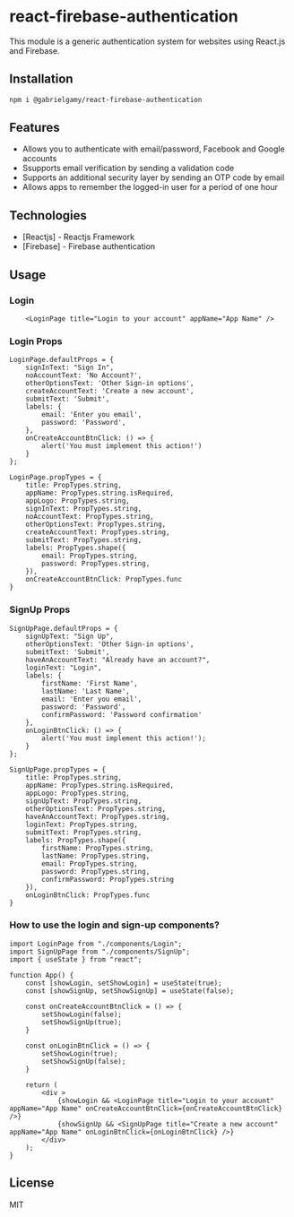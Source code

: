 # react-firebase-authentication
This module is a generic authentication system for websites using React.js and Firebase.

## Installation
```sh
npm i @gabrielgamy/react-firebase-authentication
```

## Features

- Allows you to authenticate with email/password, Facebook and Google accounts
- Ssupports email verification by sending a validation code
- Supports an additional security layer by sending an OTP code by email
- Allows apps to remember the logged-in user for a period of one hour

## Technologies

- [Reactjs] - Reactjs Framework
- [Firebase] - Firebase authentication

## Usage

### Login
```
    <LoginPage title="Login to your account" appName="App Name" />
```

### Login Props
```
LoginPage.defaultProps = {
    signInText: "Sign In",
    noAccountText: 'No Account?',
    otherOptionsText: 'Other Sign-in options',
    createAccountText: 'Create a new account',
    submitText: 'Submit',
    labels: {
        email: 'Enter you email',
        password: 'Password',
    },
    onCreateAccountBtnClick: () => {
        alert('You must implement this action!')
    }
};

LoginPage.propTypes = {
    title: PropTypes.string,
    appName: PropTypes.string.isRequired,
    appLogo: PropTypes.string,
    signInText: PropTypes.string,
    noAccountText: PropTypes.string,
    otherOptionsText: PropTypes.string,
    createAccountText: PropTypes.string,
    submitText: PropTypes.string,
    labels: PropTypes.shape({
        email: PropTypes.string,
        password: PropTypes.string,
    }),
    onCreateAccountBtnClick: PropTypes.func
}
```

### SignUp Props

```
SignUpPage.defaultProps = {
    signUpText: "Sign Up",
    otherOptionsText: 'Other Sign-in options',
    submitText: 'Submit',
    haveAnAccountText: "Already have an account?",
    loginText: "Login",
    labels: {
        firstName: 'First Name',
        lastName: 'Last Name',
        email: 'Enter you email',
        password: 'Password',
        confirmPassword: 'Password confirmation'
    },
    onLoginBtnClick: () => {
        alert('You must implement this action!');
    }
};

SignUpPage.propTypes = {
    title: PropTypes.string,
    appName: PropTypes.string.isRequired,
    appLogo: PropTypes.string,
    signUpText: PropTypes.string,
    otherOptionsText: PropTypes.string,
    haveAnAccountText: PropTypes.string,
    loginText: PropTypes.string,
    submitText: PropTypes.string,
    labels: PropTypes.shape({
        firstName: PropTypes.string,
        lastName: PropTypes.string,
        email: PropTypes.string,
        password: PropTypes.string,
        confirmPassword: PropTypes.string
    }),
    onLoginBtnClick: PropTypes.func
}
```

### How to use the login and sign-up components?
```
import LoginPage from "./components/Login";
import SignUpPage from "./components/SignUp";
import { useState } from "react";

function App() {
    const [showLogin, setShowLogin] = useState(true);
    const [showSignUp, setShowSignUp] = useState(false);

    const onCreateAccountBtnClick = () => {
        setShowLogin(false);
        setShowSignUp(true);
    }

    const onLoginBtnClick = () => {
        setShowLogin(true);
        setShowSignUp(false);
    }

    return (
        <div >
            {showLogin && <LoginPage title="Login to your account" appName="App Name" onCreateAccountBtnClick={onCreateAccountBtnClick} />}
            {showSignUp && <SignUpPage title="Create a new account" appName="App Name" onLoginBtnClick={onLoginBtnClick} />}
        </div>
    );
}
```

## License

MIT